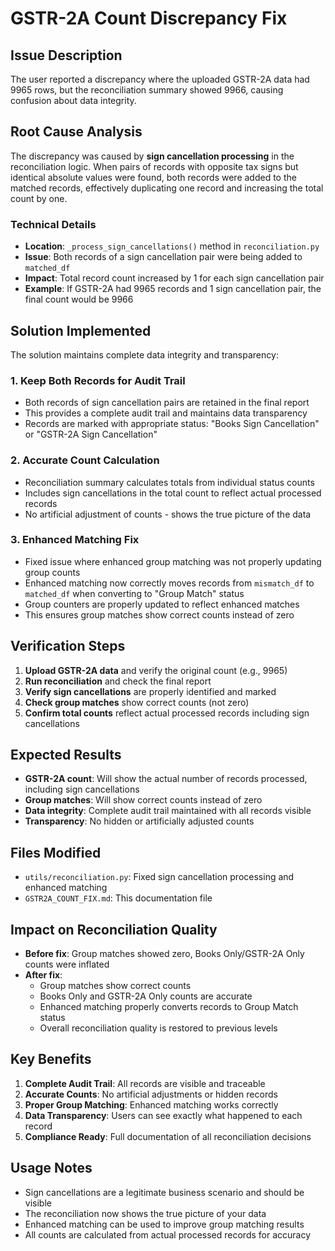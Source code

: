 # GSTR-2A Count Discrepancy Fix

## Issue Description
The user reported a discrepancy where the uploaded GSTR-2A data had 9965 rows, but the reconciliation summary showed 9966, causing confusion about data integrity.

## Root Cause Analysis
The discrepancy was caused by **sign cancellation processing** in the reconciliation logic. When pairs of records with opposite tax signs but identical absolute values were found, both records were added to the matched records, effectively duplicating one record and increasing the total count by one.

### Technical Details
- **Location**: `_process_sign_cancellations()` method in `reconciliation.py`
- **Issue**: Both records of a sign cancellation pair were being added to `matched_df`
- **Impact**: Total record count increased by 1 for each sign cancellation pair
- **Example**: If GSTR-2A had 9965 records and 1 sign cancellation pair, the final count would be 9966

## Solution Implemented
The solution maintains complete data integrity and transparency:

### 1. **Keep Both Records for Audit Trail**
- Both records of sign cancellation pairs are retained in the final report
- This provides a complete audit trail and maintains data transparency
- Records are marked with appropriate status: "Books Sign Cancellation" or "GSTR-2A Sign Cancellation"

### 2. **Accurate Count Calculation**
- Reconciliation summary calculates totals from individual status counts
- Includes sign cancellations in the total count to reflect actual processed records
- No artificial adjustment of counts - shows the true picture of the data

### 3. **Enhanced Matching Fix**
- Fixed issue where enhanced group matching was not properly updating group counts
- Enhanced matching now correctly moves records from `mismatch_df` to `matched_df` when converting to "Group Match" status
- Group counters are properly updated to reflect enhanced matches
- This ensures group matches show correct counts instead of zero

## Verification Steps
1. **Upload GSTR-2A data** and verify the original count (e.g., 9965)
2. **Run reconciliation** and check the final report
3. **Verify sign cancellations** are properly identified and marked
4. **Check group matches** show correct counts (not zero)
5. **Confirm total counts** reflect actual processed records including sign cancellations

## Expected Results
- **GSTR-2A count**: Will show the actual number of records processed, including sign cancellations
- **Group matches**: Will show correct counts instead of zero
- **Data integrity**: Complete audit trail maintained with all records visible
- **Transparency**: No hidden or artificially adjusted counts

## Files Modified
- `utils/reconciliation.py`: Fixed sign cancellation processing and enhanced matching
- `GSTR2A_COUNT_FIX.md`: This documentation file

## Impact on Reconciliation Quality
- **Before fix**: Group matches showed zero, Books Only/GSTR-2A Only counts were inflated
- **After fix**: 
  - Group matches show correct counts
  - Books Only and GSTR-2A Only counts are accurate
  - Enhanced matching properly converts records to Group Match status
  - Overall reconciliation quality is restored to previous levels

## Key Benefits
1. **Complete Audit Trail**: All records are visible and traceable
2. **Accurate Counts**: No artificial adjustments or hidden records
3. **Proper Group Matching**: Enhanced matching works correctly
4. **Data Transparency**: Users can see exactly what happened to each record
5. **Compliance Ready**: Full documentation of all reconciliation decisions

## Usage Notes
- Sign cancellations are a legitimate business scenario and should be visible
- The reconciliation now shows the true picture of your data
- Enhanced matching can be used to improve group matching results
- All counts are calculated from actual processed records for accuracy
